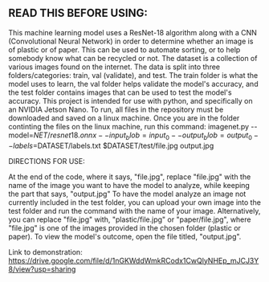 READ THIS BEFORE USING:
-

This machine learning model uses a ResNet-18 algorithm along with a CNN (Convolutional Neural Network) in order to determine whether an image is of plastic or of paper. This can be used to automate sorting, or to help somebody know what can be recycled or not. The dataset is a collection of various images found on the internet. The data is split into three folders/categories: train, val (validate), and test. The train folder is what the model uses to learn, the val folder helps validate the model's accuracy, and the test folder contains images that can be used to test the model's accuracy. This project is intended for use with python, and specifically on an NVIDIA Jetson Nano. To run, all files in the repository must be downloaded and saved on a linux machine. Once you are in the folder continting the files on the linux machine, run this command: imagenet.py --model=$NET/resnet18.onnx --input_blob=input_0 --output_blob=output_0 --labels=$DATASET/labels.txt $DATASET/test/file.jpg output.jpg


DIRECTIONS FOR USE:

At the end of the code, where it says, "file.jpg", replace "file.jpg" with the name of the image you want to have the model to analyze, while keeping the part that says, "output.jpg" To have the model analyze an image not currently included in the test folder, you can upload your own image into the test folder and run the command with the name of your image. Alternatively, you can replace "file.jpg" with, "plastic/file.jpg" or "paper/file.jpg", where "file.jpg" is one of the images provided in the chosen folder (plastic or paper). To view the model's outcome, open the file titled, "output.jpg".

Link to demonstration: https://drive.google.com/file/d/1nGKWddWmkRCodx1CwQlyNHEp_mJCJ3Y8/view?usp=sharing
